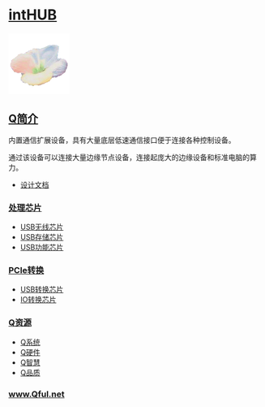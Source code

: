 ﻿# [intHUB](https://github.com/Qful/intHUB) 
[![sites](Qful/qitas.png)](http://www.Qful.net)
## [Q简介](https://github.com/Qful/intHUB) 

内置通信扩展设备，具有大量底层低速通信接口便于连接各种控制设备。

通过该设备可以连接大量边缘节点设备，连接起庞大的边缘设备和标准电脑的算力。

- [设计文档](docs/)

### [处理芯片](https://github.com/Qful/intHUB)

- [USB无线芯片](https://github.com/sochub/CH57)
- [USB存储芯片](https://github.com/sochub/CH56)
- [USB功能芯片](https://github.com/sochub/CH55)

### [PCIe转换](https://github.com/Qful/intHUB)

- [USB转换芯片](VL805/)
- [IO转换芯片](CH36x/)

### [Q资源](https://github.com/Qful/intHUB)

- [Q系统](https://github.com/OS-Q)
- [Q硬件](https://github.com/sochub)
- [Q智慧](https://github.com/tfzoo)
- [Q品质](https://github.com/qitas)

### www.Qful.net
